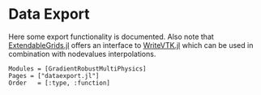 # Data Export

Here some export functionality is documented. Also note that [ExtendableGrids.jl](https://github.com/j-fu/ExtendableGrids.jl) offers an interface
to [WriteVTK.jl](https://github.com/jipolanco/WriteVTK.jl) which can be used in combination with nodevalues interpolations.

```@autodocs
Modules = [GradientRobustMultiPhysics]
Pages = ["dataexport.jl"]
Order   = [:type, :function]
```
